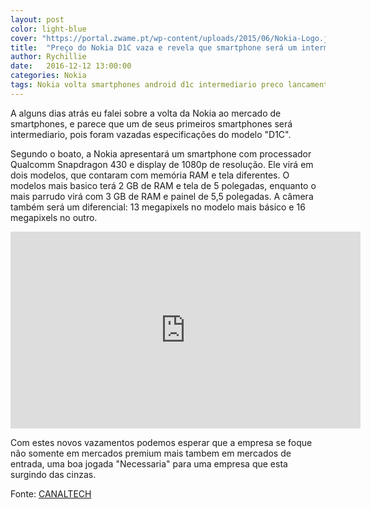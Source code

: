 ```yaml
---
layout: post
color: light-blue
cover: "https://portal.zwame.pt/wp-content/uploads/2015/06/Nokia-Logo.jpg"
title:  "Preço do Nokia D1C vaza e revela que smartphone será um intermediário"
author: Rychillie
date:   2016-12-12 13:00:00
categories: Nokia
tags: Nokia volta smartphones android d1c intermediario preco lancamento
---
```

A alguns dias atrás eu falei sobre a volta da Nokia ao mercado de smartphones, e parece que um de seus primeiros smartphones será intermediario, pois foram vazadas especificações do modelo "D1C".

Segundo o boato, a Nokia apresentará um smartphone com processador Qualcomm Snapdragon 430 e display de 1080p de resolução. Ele virá em dois modelos, que contaram com memória RAM e tela diferentes. O modelos mais basico terá 2 GB de RAM e tela de 5 polegadas, enquanto o mais parrudo virá com 3 GB de RAM e painel de 5,5 polegadas. A câmera também será um diferencial: 13 megapixels no modelo mais básico e 16 megapixels no outro.

<iframe width="560" height="315" src="https://imagens.canaltech.com.br/164007.297607-Smartphone-da-Nokia.jpg" frameborder="0" allowfullscreen></iframe>

Com estes novos vazamentos podemos esperar que a empresa se foque não somente em mercados premium mais tambem em mercados de entrada, uma boa jogada "Necessaria" para uma empresa que esta surgindo das cinzas.

Fonte: <a href="https://canaltech.com.br/noticia/nokia/preco-do-nokia-d1c-vaza-e-revela-que-smartphone-sera-mesmo-um-intermediario-85662/">CANALTECH</a>

<script async src="//pagead2.googlesyndication.com/pagead/js/adsbygoogle.js"></script>
<!-- Final_texto_okgnow -->
<ins class="adsbygoogle"
     style="display:block"
     data-ad-client="ca-pub-7837358846130941"
     data-ad-slot="9265933715"
     data-ad-format="auto"></ins>
<script>
(adsbygoogle = window.adsbygoogle || []).push({});
</script>
